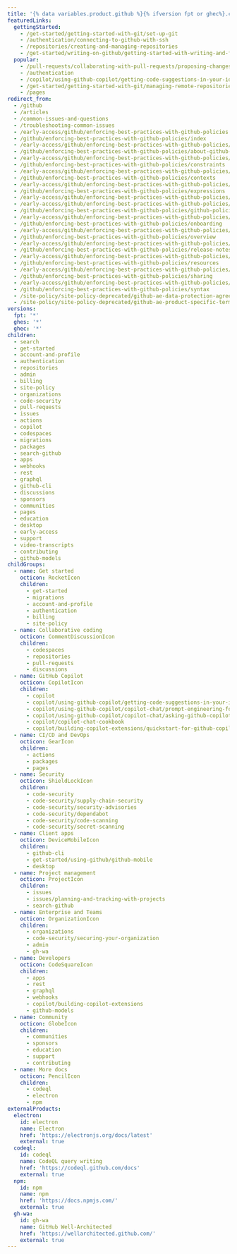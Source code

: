 ```yaml
---
title: '{% data variables.product.github %}{% ifversion fpt or ghec%}.com{% endif %} Help Documentation'
featuredLinks:
  gettingStarted:
    - /get-started/getting-started-with-git/set-up-git
    - /authentication/connecting-to-github-with-ssh
    - /repositories/creating-and-managing-repositories
    - /get-started/writing-on-github/getting-started-with-writing-and-formatting-on-github/basic-writing-and-formatting-syntax
  popular:
    - /pull-requests/collaborating-with-pull-requests/proposing-changes-to-your-work-with-pull-requests/about-pull-requests
    - /authentication
    - /copilot/using-github-copilot/getting-code-suggestions-in-your-ide-with-github-copilot
    - /get-started/getting-started-with-git/managing-remote-repositories
    - /pages
redirect_from:
  - /github
  - /articles
  - /common-issues-and-questions
  - /troubleshooting-common-issues
  - /early-access/github/enforcing-best-practices-with-github-policies
  - /github/enforcing-best-practices-with-github-policies/index
  - /early-access/github/enforcing-best-practices-with-github-policies/about-github-policies
  - /github/enforcing-best-practices-with-github-policies/about-github-policies
  - /early-access/github/enforcing-best-practices-with-github-policies/constraints
  - /github/enforcing-best-practices-with-github-policies/constraints
  - /early-access/github/enforcing-best-practices-with-github-policies/contexts
  - /github/enforcing-best-practices-with-github-policies/contexts
  - /early-access/github/enforcing-best-practices-with-github-policies/expressions
  - /github/enforcing-best-practices-with-github-policies/expressions
  - /early-access/github/enforcing-best-practices-with-github-policies/getting-started
  - /early-access/github/enforcing-best-practices-with-github-policies/github-policies-vision
  - /github/enforcing-best-practices-with-github-policies/github-policies-vision
  - /early-access/github/enforcing-best-practices-with-github-policies/onboarding
  - /github/enforcing-best-practices-with-github-policies/onboarding
  - /early-access/github/enforcing-best-practices-with-github-policies/overview
  - /github/enforcing-best-practices-with-github-policies/overview
  - /early-access/github/enforcing-best-practices-with-github-policies/release-notes
  - /github/enforcing-best-practices-with-github-policies/release-notes
  - /early-access/github/enforcing-best-practices-with-github-policies/resources
  - /github/enforcing-best-practices-with-github-policies/resources
  - /early-access/github/enforcing-best-practices-with-github-policies/sharing
  - /github/enforcing-best-practices-with-github-policies/sharing
  - /early-access/github/enforcing-best-practices-with-github-policies/syntax
  - /github/enforcing-best-practices-with-github-policies/syntax
  - /site-policy/site-policy-deprecated/github-ae-data-protection-agreement
  - /site-policy/site-policy-deprecated/github-ae-product-specific-terms
versions:
  fpt: '*'
  ghes: '*'
  ghec: '*'
children:
  - search
  - get-started
  - account-and-profile
  - authentication
  - repositories
  - admin
  - billing
  - site-policy
  - organizations
  - code-security
  - pull-requests
  - issues
  - actions
  - copilot
  - codespaces
  - migrations
  - packages
  - search-github
  - apps
  - webhooks
  - rest
  - graphql
  - github-cli
  - discussions
  - sponsors
  - communities
  - pages
  - education
  - desktop
  - early-access
  - support
  - video-transcripts
  - contributing
  - github-models
childGroups:
  - name: Get started
    octicon: RocketIcon
    children:
      - get-started
      - migrations
      - account-and-profile
      - authentication
      - billing
      - site-policy
  - name: Collaborative coding
    octicon: CommentDiscussionIcon
    children:
      - codespaces
      - repositories
      - pull-requests
      - discussions
  - name: GitHub Copilot
    octicon: CopilotIcon
    children:
      - copilot
      - copilot/using-github-copilot/getting-code-suggestions-in-your-ide-with-github-copilot
      - copilot/using-github-copilot/copilot-chat/prompt-engineering-for-copilot-chat
      - copilot/using-github-copilot/copilot-chat/asking-github-copilot-questions-in-github
      - copilot/copilot-chat-cookbook
      - copilot/building-copilot-extensions/quickstart-for-github-copilot-extensions-using-agents
  - name: CI/CD and DevOps
    octicon: GearIcon
    children:
      - actions
      - packages
      - pages
  - name: Security
    octicon: ShieldLockIcon
    children:
      - code-security
      - code-security/supply-chain-security
      - code-security/security-advisories
      - code-security/dependabot
      - code-security/code-scanning
      - code-security/secret-scanning
  - name: Client apps
    octicon: DeviceMobileIcon
    children:
      - github-cli
      - get-started/using-github/github-mobile
      - desktop
  - name: Project management
    octicon: ProjectIcon
    children:
      - issues
      - issues/planning-and-tracking-with-projects
      - search-github
  - name: Enterprise and Teams
    octicon: OrganizationIcon
    children:
      - organizations
      - code-security/securing-your-organization
      - admin
      - gh-wa
  - name: Developers
    octicon: CodeSquareIcon
    children:
      - apps
      - rest
      - graphql
      - webhooks
      - copilot/building-copilot-extensions
      - github-models
  - name: Community
    octicon: GlobeIcon
    children:
      - communities
      - sponsors
      - education
      - support
      - contributing
  - name: More docs
    octicon: PencilIcon
    children:
      - codeql
      - electron
      - npm
externalProducts:
  electron:
    id: electron
    name: Electron
    href: 'https://electronjs.org/docs/latest'
    external: true
  codeql:
    id: codeql
    name: CodeQL query writing
    href: 'https://codeql.github.com/docs'
    external: true
  npm:
    id: npm
    name: npm
    href: 'https://docs.npmjs.com/'
    external: true
  gh-wa:
    id: gh-wa
    name: GitHub Well-Architected
    href: 'https://wellarchitected.github.com/'
    external: true
---
```

